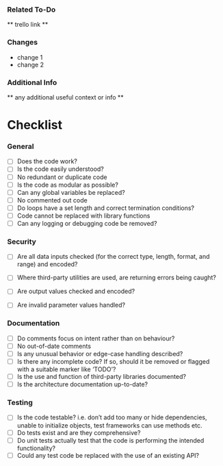### Related To-Do
** trello link **

###  Changes
* change 1
* change 2

### Additional Info
** any additional useful context or info **


# Checklist


### General

- [ ] Does the code work?
- [ ] Is the code easily understood?
- [ ] No redundant or duplicate code
- [ ] Is the code as modular as possible?
- [ ] Can any global variables be replaced?
- [ ] No commented out code
- [ ] Do loops have a set length and correct termination conditions?
- [ ] Code cannot be replaced with library functions
- [ ] Can any logging or debugging code be removed?

### Security

- [ ] Are all data inputs checked (for the correct type, length, format, and range) and encoded?
- [ ] Where third-party utilities are used, are returning errors being caught?
- [ ] Are output values checked and encoded?
- [ ] Are invalid parameter values handled?


### Documentation

- [ ] Do comments focus on intent rather than on behaviour?
- [ ] No out-of-date comments
- [ ] Is any unusual behavior or edge-case handling described?
- [ ] Is there any incomplete code? If so, should it be removed or flagged with a suitable marker like ‘TODO’?
- [ ] Is the use and function of third-party libraries documented?
- [ ] Is the architecture documentation up-to-date?

### Testing

- [ ] Is the code testable? i.e. don’t add too many or hide dependencies, unable to initialize objects, test frameworks can use methods etc.
- [ ] Do tests exist and are they comprehensive?
- [ ] Do unit tests actually test that the code is performing the intended functionality?
- [ ] Could any test code be replaced with the use of an existing API?
